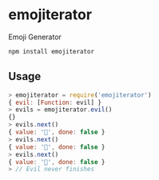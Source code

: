 # emojiterator

Emoji Generator

```bash
npm install emojiterator
```

## Usage

```JavaScript
> emojiterator = require('emojiterator')
{ evil: [Function: evil] }
> evils = emojiterator.evil()
{}
> evils.next()
{ value: '🙊', done: false }
> evils.next()
{ value: '🙈', done: false }
> evils.next()
{ value: '🙉', done: false }
> // Evil never finishes
```
